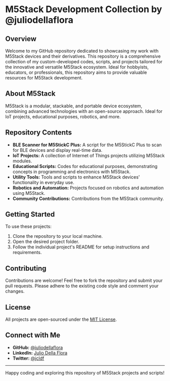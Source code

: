 # M5Stack Development Collection by @juliodellaflora

## Overview
Welcome to my GitHub repository dedicated to showcasing my work with M5Stack devices and their derivatives. This repository is a comprehensive collection of my custom-developed codes, scripts, and projects tailored for the innovative and versatile M5Stack ecosystem. Ideal for hobbyists, educators, or professionals, this repository aims to provide valuable resources for M5Stack development.

## About M5Stack
M5Stack is a modular, stackable, and portable device ecosystem, combining advanced technologies with an open-source approach. Ideal for IoT projects, educational purposes, robotics, and more.

## Repository Contents
- **BLE Scanner for M5StickC Plus:** A script for the M5StickC Plus to scan for BLE devices and display real-time data.
- **IoT Projects:** A collection of Internet of Things projects utilizing M5Stack modules.
- **Educational Scripts:** Codes for educational purposes, demonstrating concepts in programming and electronics with M5Stack.
- **Utility Tools:** Tools and scripts to enhance M5Stack devices' functionality in everyday use.
- **Robotics and Automation:** Projects focused on robotics and automation using M5Stack.
- **Community Contributions:** Contributions from the M5Stack community.

## Getting Started
To use these projects:
1. Clone the repository to your local machine.
2. Open the desired project folder.
3. Follow the individual project's README for setup instructions and requirements.

## Contributing
Contributions are welcome! Feel free to fork the repository and submit your pull requests. Please adhere to the existing code style and comment your changes.

## License
All projects are open-sourced under the [MIT License](LICENSE.md).

## Connect with Me
- **GitHub:** [@juliodellaflora](https://github.com/jcldf)
- **LinkedIn:** [Julio Della Flora](https://www.linkedin.com/in/juliodellaflora/)
- **Twitter:** [@jcldf](https://twitter.com/jcldf)

---

Happy coding and exploring this repository of M5Stack projects and scripts!
